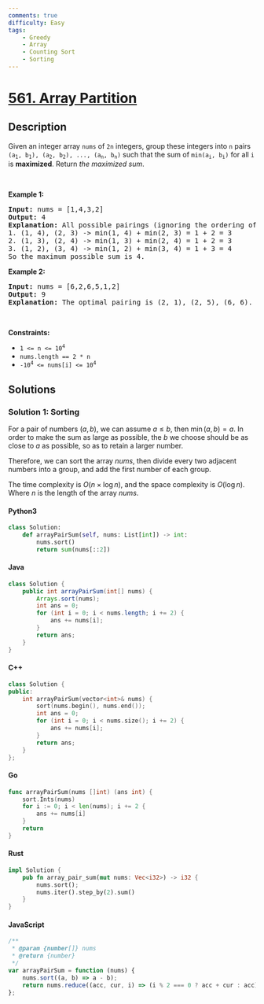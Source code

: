 ```yaml
---
comments: true
difficulty: Easy
tags:
    - Greedy
    - Array
    - Counting Sort
    - Sorting
---
```


<!-- problem:start -->

# [561. Array Partition](https://leetcode.com/problems/array-partition)

## Description

<!-- description:start -->

<p>Given an integer array <code>nums</code> of <code>2n</code> integers, group these integers into <code>n</code> pairs <code>(a<sub>1</sub>, b<sub>1</sub>), (a<sub>2</sub>, b<sub>2</sub>), ..., (a<sub>n</sub>, b<sub>n</sub>)</code> such that the sum of <code>min(a<sub>i</sub>, b<sub>i</sub>)</code> for all <code>i</code> is <strong>maximized</strong>. Return<em> the maximized sum</em>.</p>

<p>&nbsp;</p>
<p><strong class="example">Example 1:</strong></p>

<pre>
<strong>Input:</strong> nums = [1,4,3,2]
<strong>Output:</strong> 4
<strong>Explanation:</strong> All possible pairings (ignoring the ordering of elements) are:
1. (1, 4), (2, 3) -&gt; min(1, 4) + min(2, 3) = 1 + 2 = 3
2. (1, 3), (2, 4) -&gt; min(1, 3) + min(2, 4) = 1 + 2 = 3
3. (1, 2), (3, 4) -&gt; min(1, 2) + min(3, 4) = 1 + 3 = 4
So the maximum possible sum is 4.</pre>

<p><strong class="example">Example 2:</strong></p>

<pre>
<strong>Input:</strong> nums = [6,2,6,5,1,2]
<strong>Output:</strong> 9
<strong>Explanation:</strong> The optimal pairing is (2, 1), (2, 5), (6, 6). min(2, 1) + min(2, 5) + min(6, 6) = 1 + 2 + 6 = 9.
</pre>

<p>&nbsp;</p>
<p><strong>Constraints:</strong></p>

<ul>
	<li><code>1 &lt;= n &lt;= 10<sup>4</sup></code></li>
	<li><code>nums.length == 2 * n</code></li>
	<li><code>-10<sup>4</sup> &lt;= nums[i] &lt;= 10<sup>4</sup></code></li>
</ul>

<!-- description:end -->

## Solutions

<!-- solution:start -->

### Solution 1: Sorting

For a pair of numbers $(a, b)$, we can assume $a \leq b$, then $\min(a, b) = a$. In order to make the sum as large as possible, the $b$ we choose should be as close to $a$ as possible, so as to retain a larger number.

Therefore, we can sort the array $nums$, then divide every two adjacent numbers into a group, and add the first number of each group.

The time complexity is $O(n \times \log n)$, and the space complexity is $O(\log n)$. Where $n$ is the length of the array $nums$.

<!-- tabs:start -->

#### Python3

```python
class Solution:
    def arrayPairSum(self, nums: List[int]) -> int:
        nums.sort()
        return sum(nums[::2])
```

#### Java

```java
class Solution {
    public int arrayPairSum(int[] nums) {
        Arrays.sort(nums);
        int ans = 0;
        for (int i = 0; i < nums.length; i += 2) {
            ans += nums[i];
        }
        return ans;
    }
}
```

#### C++

```cpp
class Solution {
public:
    int arrayPairSum(vector<int>& nums) {
        sort(nums.begin(), nums.end());
        int ans = 0;
        for (int i = 0; i < nums.size(); i += 2) {
            ans += nums[i];
        }
        return ans;
    }
};
```

#### Go

```go
func arrayPairSum(nums []int) (ans int) {
	sort.Ints(nums)
	for i := 0; i < len(nums); i += 2 {
		ans += nums[i]
	}
	return
}
```

#### Rust

```rust
impl Solution {
    pub fn array_pair_sum(mut nums: Vec<i32>) -> i32 {
        nums.sort();
        nums.iter().step_by(2).sum()
    }
}
```

#### JavaScript

```js
/**
 * @param {number[]} nums
 * @return {number}
 */
var arrayPairSum = function (nums) {
    nums.sort((a, b) => a - b);
    return nums.reduce((acc, cur, i) => (i % 2 === 0 ? acc + cur : acc), 0);
};
```

<!-- tabs:end -->

<!-- solution:end -->

<!-- problem:end -->
